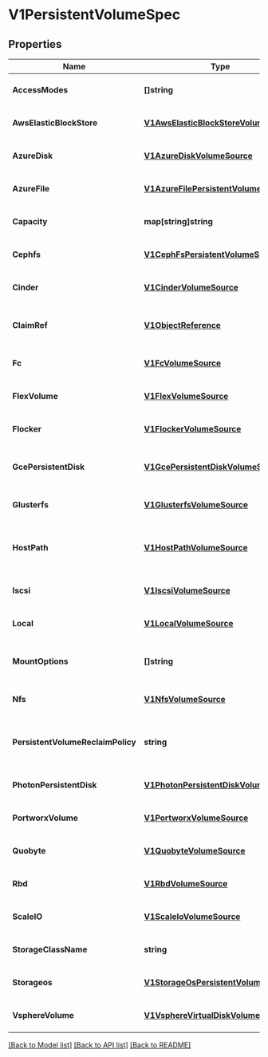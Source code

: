 # V1PersistentVolumeSpec

## Properties
Name | Type | Description | Notes
------------ | ------------- | ------------- | -------------
**AccessModes** | **[]string** | AccessModes contains all ways the volume can be mounted. More info: https://kubernetes.io/docs/concepts/storage/persistent-volumes#access-modes | [optional] [default to null]
**AwsElasticBlockStore** | [**V1AwsElasticBlockStoreVolumeSource**](v1.AWSElasticBlockStoreVolumeSource.md) | AWSElasticBlockStore represents an AWS Disk resource that is attached to a kubelet&#39;s host machine and then exposed to the pod. More info: https://kubernetes.io/docs/concepts/storage/volumes#awselasticblockstore | [optional] [default to null]
**AzureDisk** | [**V1AzureDiskVolumeSource**](v1.AzureDiskVolumeSource.md) | AzureDisk represents an Azure Data Disk mount on the host and bind mount to the pod. | [optional] [default to null]
**AzureFile** | [**V1AzureFilePersistentVolumeSource**](v1.AzureFilePersistentVolumeSource.md) | AzureFile represents an Azure File Service mount on the host and bind mount to the pod. | [optional] [default to null]
**Capacity** | **map[string]string** | A description of the persistent volume&#39;s resources and capacity. More info: https://kubernetes.io/docs/concepts/storage/persistent-volumes#capacity | [optional] [default to null]
**Cephfs** | [**V1CephFsPersistentVolumeSource**](v1.CephFSPersistentVolumeSource.md) | CephFS represents a Ceph FS mount on the host that shares a pod&#39;s lifetime | [optional] [default to null]
**Cinder** | [**V1CinderVolumeSource**](v1.CinderVolumeSource.md) | Cinder represents a cinder volume attached and mounted on kubelets host machine More info: https://releases.k8s.io/HEAD/examples/mysql-cinder-pd/README.md | [optional] [default to null]
**ClaimRef** | [**V1ObjectReference**](v1.ObjectReference.md) | ClaimRef is part of a bi-directional binding between PersistentVolume and PersistentVolumeClaim. Expected to be non-nil when bound. claim.VolumeName is the authoritative bind between PV and PVC. More info: https://kubernetes.io/docs/concepts/storage/persistent-volumes#binding | [optional] [default to null]
**Fc** | [**V1FcVolumeSource**](v1.FCVolumeSource.md) | FC represents a Fibre Channel resource that is attached to a kubelet&#39;s host machine and then exposed to the pod. | [optional] [default to null]
**FlexVolume** | [**V1FlexVolumeSource**](v1.FlexVolumeSource.md) | FlexVolume represents a generic volume resource that is provisioned/attached using an exec based plugin. This is an alpha feature and may change in future. | [optional] [default to null]
**Flocker** | [**V1FlockerVolumeSource**](v1.FlockerVolumeSource.md) | Flocker represents a Flocker volume attached to a kubelet&#39;s host machine and exposed to the pod for its usage. This depends on the Flocker control service being running | [optional] [default to null]
**GcePersistentDisk** | [**V1GcePersistentDiskVolumeSource**](v1.GCEPersistentDiskVolumeSource.md) | GCEPersistentDisk represents a GCE Disk resource that is attached to a kubelet&#39;s host machine and then exposed to the pod. Provisioned by an admin. More info: https://kubernetes.io/docs/concepts/storage/volumes#gcepersistentdisk | [optional] [default to null]
**Glusterfs** | [**V1GlusterfsVolumeSource**](v1.GlusterfsVolumeSource.md) | Glusterfs represents a Glusterfs volume that is attached to a host and exposed to the pod. Provisioned by an admin. More info: https://releases.k8s.io/HEAD/examples/volumes/glusterfs/README.md | [optional] [default to null]
**HostPath** | [**V1HostPathVolumeSource**](v1.HostPathVolumeSource.md) | HostPath represents a directory on the host. Provisioned by a developer or tester. This is useful for single-node development and testing only! On-host storage is not supported in any way and WILL NOT WORK in a multi-node cluster. More info: https://kubernetes.io/docs/concepts/storage/volumes#hostpath | [optional] [default to null]
**Iscsi** | [**V1IscsiVolumeSource**](v1.ISCSIVolumeSource.md) | ISCSI represents an ISCSI Disk resource that is attached to a kubelet&#39;s host machine and then exposed to the pod. Provisioned by an admin. | [optional] [default to null]
**Local** | [**V1LocalVolumeSource**](v1.LocalVolumeSource.md) | Local represents directly-attached storage with node affinity | [optional] [default to null]
**MountOptions** | **[]string** | A list of mount options, e.g. [\&quot;ro\&quot;, \&quot;soft\&quot;]. Not validated - mount will simply fail if one is invalid. More info: https://kubernetes.io/docs/concepts/storage/persistent-volumes/#mount-options | [optional] [default to null]
**Nfs** | [**V1NfsVolumeSource**](v1.NFSVolumeSource.md) | NFS represents an NFS mount on the host. Provisioned by an admin. More info: https://kubernetes.io/docs/concepts/storage/volumes#nfs | [optional] [default to null]
**PersistentVolumeReclaimPolicy** | **string** | What happens to a persistent volume when released from its claim. Valid options are Retain (default) and Recycle. Recycling must be supported by the volume plugin underlying this persistent volume. More info: https://kubernetes.io/docs/concepts/storage/persistent-volumes#reclaiming | [optional] [default to null]
**PhotonPersistentDisk** | [**V1PhotonPersistentDiskVolumeSource**](v1.PhotonPersistentDiskVolumeSource.md) | PhotonPersistentDisk represents a PhotonController persistent disk attached and mounted on kubelets host machine | [optional] [default to null]
**PortworxVolume** | [**V1PortworxVolumeSource**](v1.PortworxVolumeSource.md) | PortworxVolume represents a portworx volume attached and mounted on kubelets host machine | [optional] [default to null]
**Quobyte** | [**V1QuobyteVolumeSource**](v1.QuobyteVolumeSource.md) | Quobyte represents a Quobyte mount on the host that shares a pod&#39;s lifetime | [optional] [default to null]
**Rbd** | [**V1RbdVolumeSource**](v1.RBDVolumeSource.md) | RBD represents a Rados Block Device mount on the host that shares a pod&#39;s lifetime. More info: https://releases.k8s.io/HEAD/examples/volumes/rbd/README.md | [optional] [default to null]
**ScaleIO** | [**V1ScaleIoVolumeSource**](v1.ScaleIOVolumeSource.md) | ScaleIO represents a ScaleIO persistent volume attached and mounted on Kubernetes nodes. | [optional] [default to null]
**StorageClassName** | **string** | Name of StorageClass to which this persistent volume belongs. Empty value means that this volume does not belong to any StorageClass. | [optional] [default to null]
**Storageos** | [**V1StorageOsPersistentVolumeSource**](v1.StorageOSPersistentVolumeSource.md) | StorageOS represents a StorageOS volume that is attached to the kubelet&#39;s host machine and mounted into the pod More info: https://releases.k8s.io/HEAD/examples/volumes/storageos/README.md | [optional] [default to null]
**VsphereVolume** | [**V1VsphereVirtualDiskVolumeSource**](v1.VsphereVirtualDiskVolumeSource.md) | VsphereVolume represents a vSphere volume attached and mounted on kubelets host machine | [optional] [default to null]

[[Back to Model list]](../README.md#documentation-for-models) [[Back to API list]](../README.md#documentation-for-api-endpoints) [[Back to README]](../README.md)


